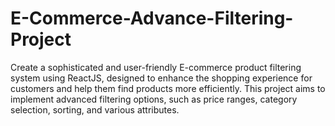 # E-Commerce-Advance-Filtering-Project
Create a sophisticated and user-friendly E-commerce product filtering system using ReactJS, designed to enhance the shopping experience for customers and help them find products more efficiently. This project aims to implement advanced filtering options, such as price ranges, category selection, sorting, and various attributes.
